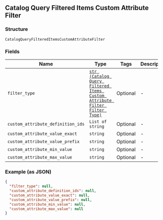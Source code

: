 ## Catalog Query Filtered Items Custom Attribute Filter

### Structure

`CatalogQueryFilteredItemsCustomAttributeFilter`

### Fields

| Name | Type | Tags | Description |
|  --- | --- | --- | --- |
| `filter_type` | [`str (Catalog Query Filtered Items Custom Attribute Filter Filter Type)`](/doc/models/catalog-query-filtered-items-custom-attribute-filter-filter-type.md) | Optional | - |
| `custom_attribute_definition_ids` | `List of string` | Optional | - |
| `custom_attribute_value_exact` | `string` | Optional | - |
| `custom_attribute_value_prefix` | `string` | Optional | - |
| `custom_attribute_min_value` | `string` | Optional | - |
| `custom_attribute_max_value` | `string` | Optional | - |

### Example (as JSON)

```json
{
  "filter_type": null,
  "custom_attribute_definition_ids": null,
  "custom_attribute_value_exact": null,
  "custom_attribute_value_prefix": null,
  "custom_attribute_min_value": null,
  "custom_attribute_max_value": null
}
```


